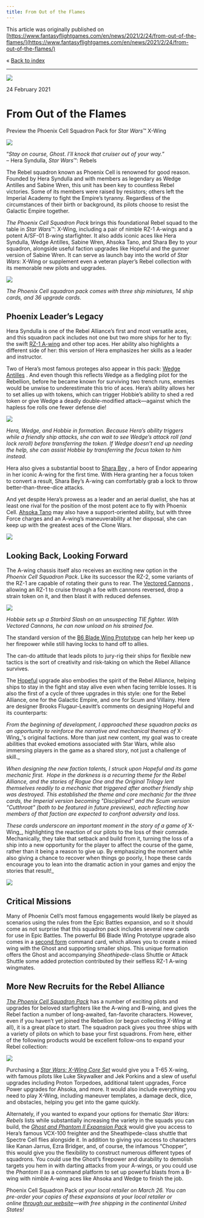 ```yaml
---
title: From Out of the Flames
---
```


This article was originally published on [https://www.fantasyflightgames.com/en/news/2021/2/24/from-out-of-the-flames/](https://www.fantasyflightgames.com/en/news/2021/2/24/from-out-of-the-flames/)

&laquo; [Back to index](../index.md)

---

![](eb005f638b4e132848526fdbd468ff95.jpg)

24 February 2021

From Out of the Flames
======================

Preview the Phoenix Cell Squadron Pack for _Star Wars_™ X-Wing

![](013c1d6229ac3ed46367f5148b5c337e.png)

“_Stay on course, Ghost. I’ll knock that cruiser out of your way._”  
– Hera Syndulla, _Star Wars_™: Rebels

The Rebel squadron known as Phoenix Cell is renowned for good reason. Founded by Hera Syndulla and with members as legendary as Wedge Antilles and Sabine Wren, this unit has been key to countless Rebel victories. Some of its members were raised by resistors; others left the Imperial Academy to fight the Empire’s tyranny. Regardless of the circumstances of their birth or background, its pilots choose to resist the Galactic Empire together.

_The Phoenix Cell Squadron Pack_ brings this foundational Rebel squad to the table in _Star Wars_™: X-Wing, including a pair of nimble RZ-1 A-wings and a potent A/SF-01 B-wing starfighter. It also adds iconic aces like Hera Syndulla, Wedge Antilles, Sabine Wren, Ahsoka Tano, and Shara Bey to your squadron, alongside useful faction upgrades like Hopeful and the gunner version of Sabine Wren. It can serve as launch bay into the world of _Star Wars_: X-Wing or supplement even a veteran player’s Rebel collection with its memorable new pilots and upgrades.

![](ee804d9cc3d927aac8cfe00656b967e2.png)

_The Phoenix Cell squadron pack comes with three ship miniatures, 14 ship cards, and 36 upgrade cards._

Phoenix Leader’s Legacy
-----------------------

Hera Syndulla is one of the Rebel Alliance’s first and most versatile aces, and this squadron pack includes not one but two more ships for her to fly: the swift [RZ-1 A-wing](a6df87758b4f55e61aca2fb25e0f6de7.png) and other top aces. Her ability also highlights a different side of her: this version of Hera emphasizes her skills as a leader and instructor.

Two of Hera’s most famous proteges also appear in this pack: [Wedge Antilles](d3ef60abaa9375f912b1295c3b5c44e0.png) . And even though this reflects Wedge as a fledgling pilot for the Rebellion, before he became known for surviving two trench runs, enemies would be unwise to underestimate this trio of aces. Hera’s ability allows her to set allies up with tokens, which can trigger Hobbie’s ability to shed a red token or give Wedge a deadly double-modified attack—against which the hapless foe rolls one fewer defense die!

![](3919fc1ea391889faa369e5b364e26f5.jpg)

_Hera, Wedge, and Hobbie in formation. Because Hera’s ability triggers while a friendly ship attacks, she can wait to see Wedge’s attack roll (and lock reroll) before transferring the token. If Wedge doesn’t end up needing the help, she can assist Hobbie by transferring the focus token to him instead._

Hera also gives a substantial boost to [Shara Bey](c0d85880e6be8547ff79aa6956d5044d.png) , a hero of Endor appearing in her iconic A-wing for the first time. With Hera granting her a focus token to convert a result, Shara Bey’s A-wing can comfortably grab a lock to throw better-than-three-dice attacks.

And yet despite Hera’s prowess as a leader and an aerial duelist, she has at least one rival for the position of the most potent ace to fly with Phoenix Cell. [Ahsoka Tano](50837ea53fca2fc2be4b162188a33db9.png) may also have a support-oriented ability, but with three Force charges and an A-wing’s maneuverability at her disposal, she can keep up with the greatest aces of the Clone Wars.

![](3e678e6a23a4c069015457b2bf3ea0d9.jpg)

Looking Back, Looking Forward
-----------------------------

The A-wing chassis itself also receives an exciting new option in the _Phoenix Cell Squadron Pack_. Like its successor the RZ-2, some variants of the RZ-1 are capable of rotating their guns to rear. The [Vectored Cannons](63298676b683f35c95f40d52a35ed406.png) , allowing an RZ-1 to cruise through a foe with cannons reversed, drop a strain token on it, and then blast it with reduced defenses.

![](f81b96e5efdcd8e015fb307d307e8f76.jpg)

_Hobbie sets up a Starbird Slash on an unsuspecting TIE fighter. With Vectored Cannons, he can now unload on his strained foe._

The standard version of the [B6 Blade Wing Prototype](c43991bc2001ccceedfc0711d30002ee.png) can help her keep up her firepower while still having locks to hand off to allies.

The can-do attitude that leads pilots to jury-rig their ships for flexible new tactics is the sort of creativity and risk-taking on which the Rebel Alliance survives.

The [Hopeful](d809652e471d1a5bb7cc3f3099764115.png) upgrade also embodies the spirit of the Rebel Alliance, helping ships to stay in the fight and stay alive even when facing terrible losses. It is also the first of a cycle of three upgrades in this style: one for the Rebel Alliance, one for the Galactic Empire, and one for Scum and Villainy. Here are designer Brooks Flugaur-Leavitt’s comments on designing Hopeful and its counterparts:

_From the beginning of development, I approached these squadron packs as an opportunity to reinforce the narrative and mechanical themes of_ X-Wing_'s original factions. More than just new content, my goal was to create abilities that evoked emotions associated with Star Wars, while also immersing players in the game as a shared story, not just a challenge of skill._

_When designing the new faction talents, I struck upon Hopeful and its game mechanic first.  Hope in the darkness is a recurring theme for the Rebel Alliance, and the stories of Rogue One and the Original Trilogy lent themselves readily to a mechanic that triggered after another friendly ship was destroyed. This established the theme and core mechanic for the three cards, the Imperial version becoming "Disciplined" and the Scum version "Cutthroat" (both to be featured in future previews), each reflecting how members of that faction are expected to confront adversity and loss._

_These cards underscore an important moment in the story of a game of_ X-Wing_, highlighting the reaction of our pilots to the loss of their comrade. Mechanically, they take that setback and build from it, turning the loss of a ship into a new opportunity for the player to affect the course of the game, rather than it being a reason to give up. By emphasizing the moment while also giving a chance to recover when things go poorly, I hope these cards encourage you to lean into the dramatic action in your games and enjoy the stories that result!_

_![](5b6407b7e724fe6da2cd2dd29d1646aa.png)_

Critical Missions
-----------------

Many of Phoenix Cell’s most famous engagements would likely be played as scenarios using the rules from the Epic Battles expansion, and so it should come as not surprise that this squadron pack includes several new cards for use in Epic Battles. The powerful B6 Blade Wing Prototype upgrade also comes in a [second form](17a0c60877631cbbcd8cf055ef5eb66c.png) command card, which allows you to create a mixed wing with the Ghost and supporting smaller ships. This unique formation offers the Ghost and accompanying _Sheathipede_\-class Shuttle or Attack Shuttle some added protection contributed by their selfless RZ-1 A-wing wingmates.

More New Recruits for the Rebel Alliance
----------------------------------------

_[The Phoenix Cell Squadron Pack](https://www.fantasyflightgames.com/en/products/x-wing-second-edition/products/phoenix-cell-squadron-pack/)_ has a number of exciting pilots and upgrades for beloved starfighters like the A-wing and B-wing, and gives the Rebel faction a number of long-awaited, fan-favorite characters. However, even if you haven’t yet joined the Rebellion (or begun collecting _X-Wing_ at all), it is a great place to start. The squadron pack gives you three ships with a variety of pilots on which to base your first squadrons. From here, either of the following products would be excellent follow-ons to expand your Rebel collection:

![](1cf86e735d3e0b06934b9055a22206fb.png)

Purchasing a _[Star Wars: X-Wing Core Set](https://drafts.fantasyflightgames.com/en/products/x-wing-second-edition/products/x-wing-second-edition/)_ would give you a T-65 X-wing, with famous pilots like Luke Skywalker and Jek Porkins and a slew of useful upgrades including Proton Torpedoes, additional talent upgrades, Force Power upgrades for Ahsoka, and more. It would also include everything you need to play X-Wing, including maneuver templates, a damage deck, dice, and obstacles, helping you get into the game quickly.

Alternately, if you wanted to expand your options for thematic _Star Wars: Rebels_ lists while substantially increasing the variety in the squads you can build, the _[Ghost and Phantom II Expansion Pack](https://drafts.fantasyflightgames.com/en/products/x-wing-second-edition/products/x-wing-second-edition-ghost-expansion-pack/)_ would give you access to Hera’s famous VCX-100 freighter and the Sheathipede-class shuttle that Spectre Cell flies alongside it. In addition to giving you access to characters like Kanan Jarrus, Ezra Bridger, and, of course, the infamous “Chopper”, this would give you the flexibility to construct numerous different types of squadrons. You could use the Ghost’s firepower and durability to demolish targets you hem in with darting attacks from your A-wings, or you could use the _Phantom II_ as a command platform to set up powerful blasts from a B-wing with nimble A-wing aces like Ahsoka and Wedge to finish the job.

Phoenix Cell Squadron Pack _at your local retailer on March 26. You can pre-order your copies of these expansions at your local retailer or online [through our website](https://store.us.asmodee.com/preorders/create/SWZ85/)—with free shipping in the continental United States!_